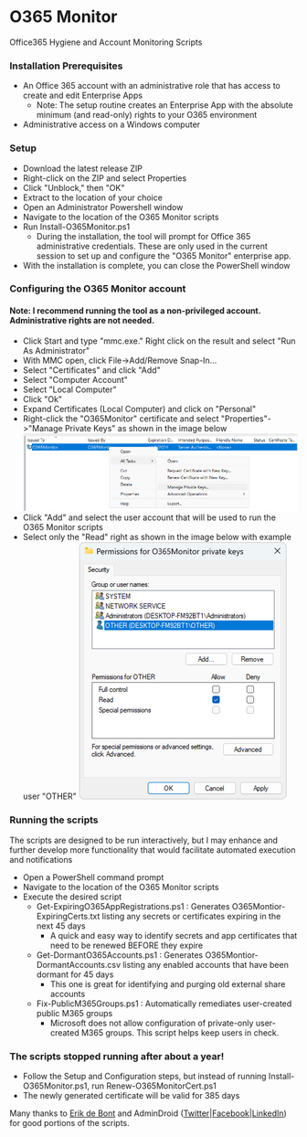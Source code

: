 # O365 Monitor
Office365 Hygiene and Account Monitoring Scripts

### Installation Prerequisites
  - An Office 365 account with an administrative role that has access to create and edit Enterprise Apps
    - Note: The setup routine creates an Enterprise App with the absolute minimum (and read-only) rights to your O365 environment
  - Administrative access on a Windows computer

### Setup
  - Download the latest release ZIP
  - Right-click on the ZIP and select Properties
  - Click "Unblock," then "OK"
  - Extract to the location of your choice
  - Open an Administrator Powershell window
  - Navigate to the location of the O365 Monitor scripts
  - Run Install-O365Monitor.ps1
    - During the installation, the tool will prompt for Office 365 administrative credentials.  These are only used in the current session to set up and configure the "O365 Monitor" enterprise app.
  - With the installation is complete, you can close the PowerShell window

### Configuring the O365 Monitor account
#### Note: I recommend running the tool as a non-privileged account.  Administrative rights are not needed.
  - Click Start and type "mmc.exe."  Right click on the result and select "Run As Administrator"
  - With MMC open, click File->Add/Remove Snap-In...
  - Select "Certificates" and click "Add"
  - Select "Computer Account"
  - Select "Local Computer"
  - Click "Ok"
  - Expand Certificates (Local Computer) and click on "Personal"
  - Right-click the "O365Monitor" certificate and select "Properties"->"Manage Private Keys" as shown in the image below
![alt text](https://github.com/Xorlent/O365-Monitor/blob/a3d76a7496205632041604d97adbfa896b07d338/PrivateCertPermissions.png "MMC Certificate Properties")
  - Click "Add" and select the user account that will be used to run the O365 Monitor scripts
  - Select only the "Read" right as shown in the image below with example user "OTHER"
![alt text](https://github.com/Xorlent/O365-Monitor/blob/1d84c5880f7efc114cf16b1ffc0b5d5100c84dd7/PrivateCertPermissions2.png "Certificate Permissions")

### Running the scripts  
The scripts are designed to be run interactively, but I may enhance and further develop more functionality that would facilitate automated execution and notifications
  - Open a PowerShell command prompt
  - Navigate to the location of the O365 Monitor scripts
  - Execute the desired script
    - Get-ExpiringO365AppRegistrations.ps1 : Generates O365Montior-ExpiringCerts.txt listing any secrets or certificates expiring in the next 45 days
      - A quick and easy way to identify secrets and app certificates that need to be renewed BEFORE they expire
    - Get-DormantO365Accounts.ps1 : Generates O365Montior-DormantAccounts.csv listing any enabled accounts that have been dormant for 45 days
      - This one is great for identifying and purging old external share accounts
    - Fix-PublicM365Groups.ps1 : Automatically remediates user-created public M365 groups
      - Microsoft does not allow configuration of private-only user-created M365 groups.  This script helps keep users in check.

### The scripts stopped running after about a year!
  - Follow the Setup and Configuration steps, but instead of running Install-O365Monitor.ps1, run Renew-O365MonitorCert.ps1
  - The newly generated certificate will be valid for 385 days

Many thanks to [Erik de Bont](https://github.com/erik-de-bont) and AdminDroid ([Twitter](https://twitter.com/admiindroid)|[Facebook](https://www.facebook.com/admindroid)|[LinkedIn](https://www.linkedin.com/company/admindroid/)) for good portions of the scripts.
